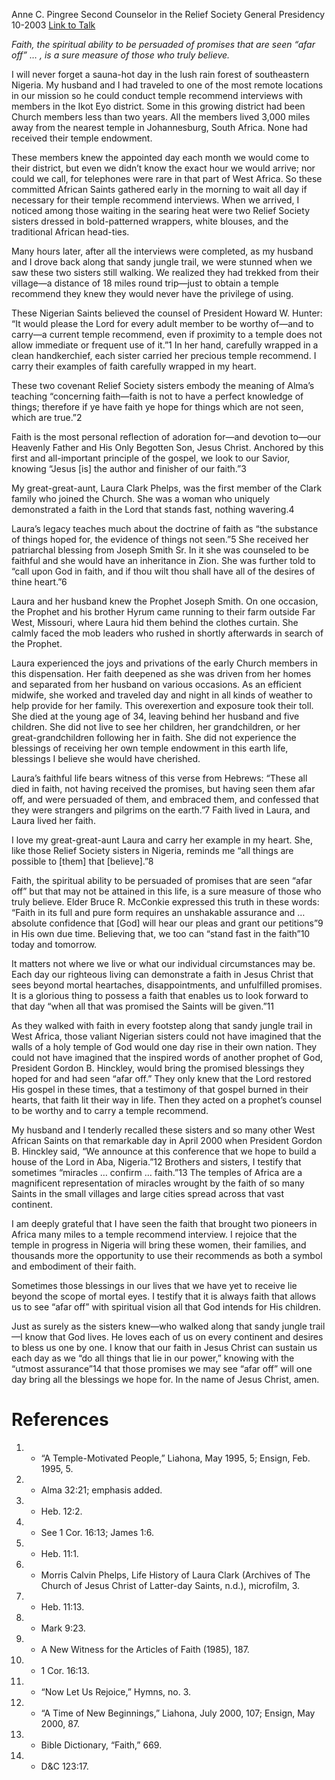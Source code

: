 Anne C. Pingree
Second Counselor in the Relief Society General Presidency
10-2003
[Link to Talk](https://www.churchofjesuschrist.org/study/general-conference/2003/10/seeing-the-promises-afar-off?lang=eng)

_Faith, the spiritual ability to be persuaded of promises that are seen “afar off” … , is a sure measure of those who truly believe._

I will never forget a sauna-hot day in the lush rain forest of southeastern Nigeria. My husband and I had traveled to one of the most remote locations in our mission so he could conduct temple recommend interviews with members in the Ikot Eyo district. Some in this growing district had been Church members less than two years. All the members lived 3,000 miles away from the nearest temple in Johannesburg, South Africa. None had received their temple endowment.

These members knew the appointed day each month we would come to their district, but even we didn’t know the exact hour we would arrive; nor could we call, for telephones were rare in that part of West Africa. So these committed African Saints gathered early in the morning to wait all day if necessary for their temple recommend interviews. When we arrived, I noticed among those waiting in the searing heat were two Relief Society sisters dressed in bold-patterned wrappers, white blouses, and the traditional African head-ties.

Many hours later, after all the interviews were completed, as my husband and I drove back along that sandy jungle trail, we were stunned when we saw these two sisters still walking. We realized they had trekked from their village—a distance of 18 miles round trip—just to obtain a temple recommend they knew they would never have the privilege of using.

These Nigerian Saints believed the counsel of President Howard W. Hunter: “It would please the Lord for every adult member to be worthy of—and to carry—a current temple recommend, even if proximity to a temple does not allow immediate or frequent use of it.”1 In her hand, carefully wrapped in a clean handkerchief, each sister carried her precious temple recommend. I carry their examples of faith carefully wrapped in my heart.

These two covenant Relief Society sisters embody the meaning of Alma’s teaching “concerning faith—faith is not to have a perfect knowledge of things; therefore if ye have faith ye hope for things which are not seen, which are true.”2

Faith is the most personal reflection of adoration for—and devotion to—our Heavenly Father and His Only Begotten Son, Jesus Christ. Anchored by this first and all-important principle of the gospel, we look to our Savior, knowing “Jesus [is] the author and finisher of our faith.”3

My great-great-aunt, Laura Clark Phelps, was the first member of the Clark family who joined the Church. She was a woman who uniquely demonstrated a faith in the Lord that stands fast, nothing wavering.4

Laura’s legacy teaches much about the doctrine of faith as “the substance of things hoped for, the evidence of things not seen.”5 She received her patriarchal blessing from Joseph Smith Sr. In it she was counseled to be faithful and she would have an inheritance in Zion. She was further told to “call upon God in faith, and if thou wilt thou shall have all of the desires of thine heart.”6

Laura and her husband knew the Prophet Joseph Smith. On one occasion, the Prophet and his brother Hyrum came running to their farm outside Far West, Missouri, where Laura hid them behind the clothes curtain. She calmly faced the mob leaders who rushed in shortly afterwards in search of the Prophet.

Laura experienced the joys and privations of the early Church members in this dispensation. Her faith deepened as she was driven from her homes and separated from her husband on various occasions. As an efficient midwife, she worked and traveled day and night in all kinds of weather to help provide for her family. This overexertion and exposure took their toll. She died at the young age of 34, leaving behind her husband and five children. She did not live to see her children, her grandchildren, or her great-grandchildren following her in faith. She did not experience the blessings of receiving her own temple endowment in this earth life, blessings I believe she would have cherished.

Laura’s faithful life bears witness of this verse from Hebrews: “These all died in faith, not having received the promises, but having seen them afar off, and were persuaded of them, and embraced them, and confessed that they were strangers and pilgrims on the earth.”7 Faith lived in Laura, and Laura lived her faith.

I love my great-great-aunt Laura and carry her example in my heart. She, like those Relief Society sisters in Nigeria, reminds me “all things are possible to [them] that [believe].”8

Faith, the spiritual ability to be persuaded of promises that are seen “afar off” but that may not be attained in this life, is a sure measure of those who truly believe. Elder Bruce R. McConkie expressed this truth in these words: “Faith in its full and pure form requires an unshakable assurance and … absolute confidence that [God] will hear our pleas and grant our petitions”9 in His own due time. Believing that, we too can “stand fast in the faith”10 today and tomorrow.

It matters not where we live or what our individual circumstances may be. Each day our righteous living can demonstrate a faith in Jesus Christ that sees beyond mortal heartaches, disappointments, and unfulfilled promises. It is a glorious thing to possess a faith that enables us to look forward to that day “when all that was promised the Saints will be given.”11

As they walked with faith in every footstep along that sandy jungle trail in West Africa, those valiant Nigerian sisters could not have imagined that the walls of a holy temple of God would one day rise in their own nation. They could not have imagined that the inspired words of another prophet of God, President Gordon B. Hinckley, would bring the promised blessings they hoped for and had seen “afar off.” They only knew that the Lord restored His gospel in these times, that a testimony of that gospel burned in their hearts, that faith lit their way in life. Then they acted on a prophet’s counsel to be worthy and to carry a temple recommend.

My husband and I tenderly recalled these sisters and so many other West African Saints on that remarkable day in April 2000 when President Gordon B. Hinckley said, “We announce at this conference that we hope to build a house of the Lord in Aba, Nigeria.”12 Brothers and sisters, I testify that sometimes “miracles … confirm … faith.”13 The temples of Africa are a magnificent representation of miracles wrought by the faith of so many Saints in the small villages and large cities spread across that vast continent.

I am deeply grateful that I have seen the faith that brought two pioneers in Africa many miles to a temple recommend interview. I rejoice that the temple in progress in Nigeria will bring these women, their families, and thousands more the opportunity to use their recommends as both a symbol and embodiment of their faith.

Sometimes those blessings in our lives that we have yet to receive lie beyond the scope of mortal eyes. I testify that it is always faith that allows us to see “afar off” with spiritual vision all that God intends for His children.

Just as surely as the sisters knew—who walked along that sandy jungle trail—I know that God lives. He loves each of us on every continent and desires to bless us one by one. I know that our faith in Jesus Christ can sustain us each day as we “do all things that lie in our power,” knowing with the “utmost assurance”14 that those promises we may see “afar off” will one day bring all the blessings we hope for. In the name of Jesus Christ, amen.

# References
1. - “A Temple-Motivated People,” Liahona, May 1995, 5; Ensign, Feb. 1995, 5.
2. - Alma 32:21; emphasis added.
3. - Heb. 12:2.
4. - See 1 Cor. 16:13; James 1:6.
5. - Heb. 11:1.
6. - Morris Calvin Phelps, Life History of Laura Clark (Archives of The Church of Jesus Christ of Latter-day Saints, n.d.), microfilm, 3.
7. - Heb. 11:13.
8. - Mark 9:23.
9. - A New Witness for the Articles of Faith (1985), 187.
10. - 1 Cor. 16:13.
11. - “Now Let Us Rejoice,” Hymns, no. 3.
12. - “A Time of New Beginnings,” Liahona, July 2000, 107; Ensign, May 2000, 87.
13. - Bible Dictionary, “Faith,” 669.
14. - D&C 123:17.